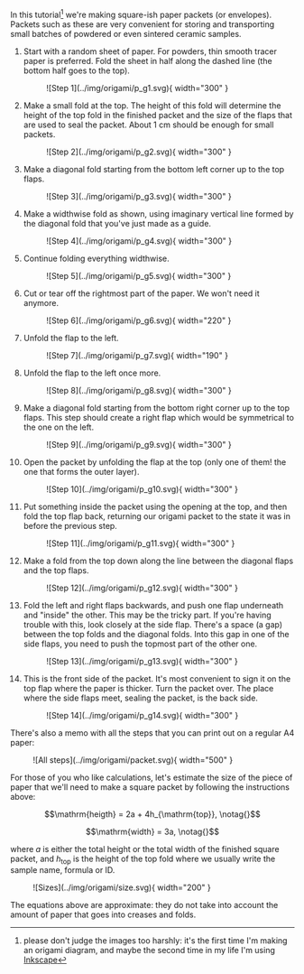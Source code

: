 In this tutorial[^1] we're making square-ish paper packets (or envelopes). Packets such as these are very convenient for storing and transporting small batches of powdered or even sintered ceramic samples.

1. Start with a random sheet of paper. For powders, thin smooth tracer paper is preferred. Fold the sheet in half along the dashed line (the bottom half goes to the top).
    <figure markdown>![Step 1](../img/origami/p_g1.svg){ width="300" }</figure>
2. Make a small fold at the top. The height of this fold will determine the height of the top fold in the finished packet and the size of the flaps that are used to seal the packet. About 1 cm should be enough for small packets.
    <figure markdown>![Step 2](../img/origami/p_g2.svg){ width="300" }</figure>
3. Make a diagonal fold starting from the bottom left corner up to the top flaps.
    <figure markdown>![Step 3](../img/origami/p_g3.svg){ width="300" }</figure>
4. Make a widthwise fold as shown, using imaginary vertical line formed by the diagonal fold that you've just made as a guide.
    <figure markdown>![Step 4](../img/origami/p_g4.svg){ width="300" }</figure>
5. Continue folding everything widthwise.
    <figure markdown>![Step 5](../img/origami/p_g5.svg){ width="300" }</figure>
6. Cut or tear off the rightmost part of the paper. We won't need it anymore.
    <figure markdown>![Step 6](../img/origami/p_g6.svg){ width="220" }</figure>
7. Unfold the flap to the left.
    <figure markdown>![Step 7](../img/origami/p_g7.svg){ width="190" }</figure>
8. Unfold the flap to the left once more.
    <figure markdown>![Step 8](../img/origami/p_g8.svg){ width="300" }</figure>
9. Make a diagonal fold starting from the bottom right corner up to the top flaps. This step should create a right flap which would be symmetrical to the one on the left.
    <figure markdown>![Step 9](../img/origami/p_g9.svg){ width="300" }</figure>
10. Open the packet by unfolding the flap at the top (only one of them! the one that forms the outer layer).
    <figure markdown>![Step 10](../img/origami/p_g10.svg){ width="300" }</figure>
11. Put something inside the packet using the opening at the top, and then fold the top flap back, returning our origami packet to the state it was in before the previous step.
    <figure markdown>![Step 11](../img/origami/p_g11.svg){ width="300" }</figure>
12. Make a fold from the top down along the line between the diagonal flaps and the top flaps.
    <figure markdown>![Step 12](../img/origami/p_g12.svg){ width="300" }</figure>
13. Fold the left and right flaps backwards, and push one flap underneath and "inside" the other. This may be the tricky part. If you're having trouble with this, look closely at the side flap. There's a space (a gap) between the top folds and the diagonal folds. Into this gap in one of the side flaps, you need to push the topmost part of the other one.
    <figure markdown>![Step 13](../img/origami/p_g13.svg){ width="300" }</figure>
14. This is the front side of the packet. It's most convenient to sign it on the top flap where the paper is thicker. Turn the packet over. The place where the side flaps meet, sealing the packet, is the back side.
    <figure markdown>![Step 14](../img/origami/p_g14.svg){ width="300" }</figure>

There's also a memo with all the steps that you can print out on a regular A4 paper:
<figure markdown>![All steps](../img/origami/packet.svg){ width="500" }</figure>

For those of you who like calculations, let's estimate the size of the piece of paper that we'll need to make a square packet by following the instructions above:

$$\mathrm{heigth} = 2a + 4h_{\mathrm{top}}, \notag{}$$

$$\mathrm{width} = 3a, \notag{}$$

where $a$ is either the total height or the total width of the finished square packet, and $h_{\mathrm{top}}$ is the height of the top fold where we usually write the sample name, formula or ID.

<figure markdown>![Sizes](../img/origami/size.svg){ width="200" }</figure>

The equations above are approximate: they do not take into account the amount of paper that goes into creases and folds.

[^1]: please don't judge the images too harshly: it's the first time I'm making an origami diagram, and maybe the second time in my life I'm using [Inkscape](https://inkscape.org/)